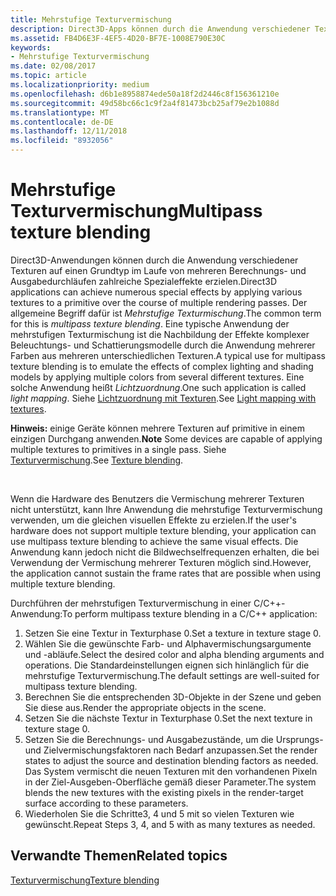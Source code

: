 ```yaml
---
title: Mehrstufige Texturvermischung
description: Direct3D-Apps können durch die Anwendung verschiedener Texturen auf eine Primitive im Laufe von mehreren Berechnungs- und Ausgabedurchläufen zahlreiche Spezialeffekte erzielen.
ms.assetid: FB4D6E3F-4EF5-4D20-BF7E-1008E790E30C
keywords:
- Mehrstufige Texturvermischung
ms.date: 02/08/2017
ms.topic: article
ms.localizationpriority: medium
ms.openlocfilehash: d6b1e8958874ede50a18f2d2446c8f156361210e
ms.sourcegitcommit: 49d58bc66c1c9f2a4f81473bcb25af79e2b1088d
ms.translationtype: MT
ms.contentlocale: de-DE
ms.lasthandoff: 12/11/2018
ms.locfileid: "8932056"
---
```

# <a name="multipass-texture-blending"></a><span data-ttu-id="d39d1-104">Mehrstufige Texturvermischung</span><span class="sxs-lookup"><span data-stu-id="d39d1-104">Multipass texture blending</span></span>


<span data-ttu-id="d39d1-105">Direct3D-Anwendungen können durch die Anwendung verschiedener Texturen auf einen Grundtyp im Laufe von mehreren Berechnungs- und Ausgabedurchläufen zahlreiche Spezialeffekte erzielen.</span><span class="sxs-lookup"><span data-stu-id="d39d1-105">Direct3D applications can achieve numerous special effects by applying various textures to a primitive over the course of multiple rendering passes.</span></span> <span data-ttu-id="d39d1-106">Der allgemeine Begriff dafür ist *Mehrstufige Texturmischung*.</span><span class="sxs-lookup"><span data-stu-id="d39d1-106">The common term for this is *multipass texture blending*.</span></span> <span data-ttu-id="d39d1-107">Eine typische Anwendung der mehrstufigen Texturmischung ist die Nachbildung der Effekte komplexer Beleuchtungs- und Schattierungsmodelle durch die Anwendung mehrerer Farben aus mehreren unterschiedlichen Texturen.</span><span class="sxs-lookup"><span data-stu-id="d39d1-107">A typical use for multipass texture blending is to emulate the effects of complex lighting and shading models by applying multiple colors from several different textures.</span></span> <span data-ttu-id="d39d1-108">Eine solche Anwendung heißt *Lichtzuordnung*.</span><span class="sxs-lookup"><span data-stu-id="d39d1-108">One such application is called *light mapping*.</span></span> <span data-ttu-id="d39d1-109">Siehe [Lichtzuordnung mit Texturen](light-mapping-with-textures.md).</span><span class="sxs-lookup"><span data-stu-id="d39d1-109">See [Light mapping with textures](light-mapping-with-textures.md).</span></span>

<span data-ttu-id="d39d1-110">**Hinweis:**  einige Geräte können mehrere Texturen auf primitive in einem einzigen Durchgang anwenden.</span><span class="sxs-lookup"><span data-stu-id="d39d1-110">**Note** Some devices are capable of applying multiple textures to primitives in a single pass.</span></span> <span data-ttu-id="d39d1-111">Siehe [Texturvermischung](texture-blending.md).</span><span class="sxs-lookup"><span data-stu-id="d39d1-111">See [Texture blending](texture-blending.md).</span></span>

 

<span data-ttu-id="d39d1-112">Wenn die Hardware des Benutzers die Vermischung mehrerer Texturen nicht unterstützt, kann Ihre Anwendung die mehrstufige Texturvermischung verwenden, um die gleichen visuellen Effekte zu erzielen.</span><span class="sxs-lookup"><span data-stu-id="d39d1-112">If the user's hardware does not support multiple texture blending, your application can use multipass texture blending to achieve the same visual effects.</span></span> <span data-ttu-id="d39d1-113">Die Anwendung kann jedoch nicht die Bildwechselfrequenzen erhalten, die bei Verwendung der Vermischung mehrerer Texturen möglich sind.</span><span class="sxs-lookup"><span data-stu-id="d39d1-113">However, the application cannot sustain the frame rates that are possible when using multiple texture blending.</span></span>

<span data-ttu-id="d39d1-114">Durchführen der mehrstufigen Texturvermischung in einer C/C++-Anwendung:</span><span class="sxs-lookup"><span data-stu-id="d39d1-114">To perform multipass texture blending in a C/C++ application:</span></span>

1.  <span data-ttu-id="d39d1-115">Setzen Sie eine Textur in Texturphase 0.</span><span class="sxs-lookup"><span data-stu-id="d39d1-115">Set a texture in texture stage 0.</span></span>
2.  <span data-ttu-id="d39d1-116">Wählen Sie die gewünschte Farb- und Alphavermischungsargumente und -abläufe.</span><span class="sxs-lookup"><span data-stu-id="d39d1-116">Select the desired color and alpha blending arguments and operations.</span></span> <span data-ttu-id="d39d1-117">Die Standardeinstellungen eignen sich hinlänglich für die mehrstufige Texturvermischung.</span><span class="sxs-lookup"><span data-stu-id="d39d1-117">The default settings are well-suited for multipass texture blending.</span></span>
3.  <span data-ttu-id="d39d1-118">Berechnen Sie die entsprechenden 3D-Objekte in der Szene und geben Sie diese aus.</span><span class="sxs-lookup"><span data-stu-id="d39d1-118">Render the appropriate objects in the scene.</span></span>
4.  <span data-ttu-id="d39d1-119">Setzen Sie die nächste Textur in Texturphase 0.</span><span class="sxs-lookup"><span data-stu-id="d39d1-119">Set the next texture in texture stage 0.</span></span>
5.  <span data-ttu-id="d39d1-120">Setzen Sie die Berechnungs- und Ausgabezustände, um die Ursprungs- und Zielvermischungsfaktoren nach Bedarf anzupassen.</span><span class="sxs-lookup"><span data-stu-id="d39d1-120">Set the render states to adjust the source and destination blending factors as needed.</span></span> <span data-ttu-id="d39d1-121">Das System vermischt die neuen Texturen mit den vorhandenen Pixeln in der Ziel-Ausgeben-Oberfläche gemäß dieser Parameter.</span><span class="sxs-lookup"><span data-stu-id="d39d1-121">The system blends the new textures with the existing pixels in the render-target surface according to these parameters.</span></span>
6.  <span data-ttu-id="d39d1-122">Wiederholen Sie die Schritte3, 4 und 5 mit so vielen Texturen wie gewünscht.</span><span class="sxs-lookup"><span data-stu-id="d39d1-122">Repeat Steps 3, 4, and 5 with as many textures as needed.</span></span>

## <a name="span-idrelated-topicsspanrelated-topics"></a><span data-ttu-id="d39d1-123"><span id="related-topics"></span>Verwandte Themen</span><span class="sxs-lookup"><span data-stu-id="d39d1-123"><span id="related-topics"></span>Related topics</span></span>


[<span data-ttu-id="d39d1-124">Texturvermischung</span><span class="sxs-lookup"><span data-stu-id="d39d1-124">Texture blending</span></span>](texture-blending.md)

 

 




